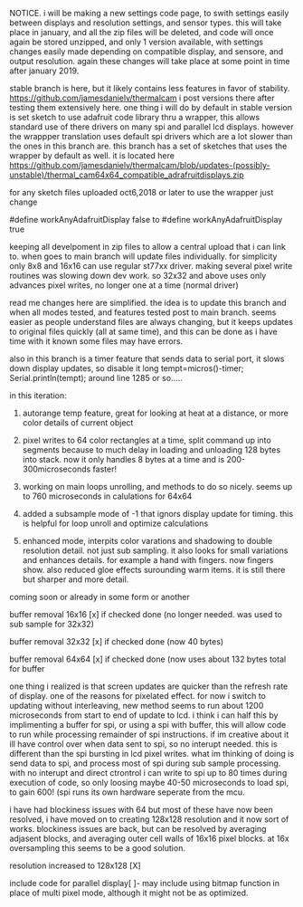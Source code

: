 NOTICE. i will be making a new settings code page, to swith settings easily between displays and resolution settings, and sensor types. this will take place in january, and all the zip files will be deleted, and code will once again be stored unzipped, and only 1 version available, with settings changes easily made depending on compatible display, and sensore, and output resolution. again these changes will take place at some point in time after january 2019. 


stable branch is here, but it likely contains less features in favor of stability. https://github.com/jamesdanielv/thermalcam i post versions there after testing them extensively here. one thing i will do by default in stable version is set sketch to use adafruit code library thru a wrapper, this allows standard use of there drivers on many spi and parallel lcd displays. however the wrappper translation uses default spi drivers which are a lot slower than the ones in this branch are. this branch has a set of sketches that uses the wrapper by default as well. it is located here https://github.com/jamesdanielv/thermalcam/blob/updates-(possibly-unstable)/thermal_cam64x64_compatible_adrafruitdisplays.zip

for any sketch files uploaded oct6,2018 or later to use the wrapper just change

#define workAnyAdafruitDisplay false
to #define workAnyAdafruitDisplay true

keeping all develpoment in zip files to allow a central upload that i can link to. when goes to main branch will update files individually. for simplicity only 8x8 and 16x16 can use regular st77xx driver. making several pixel write routines was slowing down dev work. so 32x32 and above uses only advances pixel writes, no longer one at a time (normal driver) 

read me changes here are simplified. the idea is to update this branch and when all modes tested, and features tested post to main branch. seems easier as people understand files are always changing, but it keeps updates to original files quickly (all at same time), and this can be done as i have time with it known some files may have errors.


also in this branch is a timer feature that sends data to serial port, it slows down display updates, so disable it
long tempt=micros()-timer;
Serial.println(tempt);
around line 1285 or so.....



in this iteration:

1) autorange temp feature, great for looking at heat at a distance, or more color details of current object
2) pixel writes to 64 color rectangles at a time, split command up into segments because to much delay in loading and unloading 128 bytes into stack. now it only handles 8 bytes at a time and is 200-300microseconds faster!

3) working on main loops unrolling, and methods to do so nicely. seems up to 760 microseconds in calulations for 64x64

4) added a subsample mode of -1 that ignors display update for timing. this is helpful for loop unroll and optimize calculations
5) enhanced mode, interpits color varations and shadowing to double resolution detail. not just sub sampling.
it also looks for small variations and enhances details. for example a hand with fingers. now fingers show. also reduced gloe effects surounding warm items. it is still there but sharper and more detail.

coming soon or already in some form or another

buffer removal 16x16 [x] if checked done (no longer needed. was used to sub sample for 32x32)

buffer removal 32x32 [x] if checked done (now 40 bytes)

buffer removal 64x64 [x] if checked done (now uses about 132 bytes total for buffer

one thing i realized is that screen updates are quicker than the refresh rate of display. one of the reasons for pixelated effect. for now i switch to updating without interleaving, new method seems to run about 1200 microseconds from start to end of update to lcd. i think i can half this by implimenting a buffer for spi, or using a spi with buffer, this will allow code to run while processing remainder of spi instructions. if im creative about it ill have control over when data sent to spi, so no interupt needed. this is different than the spi bursting in lcd pixel writes. what im thinking of doing is send data to spi, and process most of spi during sub sample processing. with no interupt and direct ctrontrol i can write to spi up to 80 times during execution of code, so only loosing maybe 40-50 microseconds to load spi, to gain 600! (spi runs its own hardware seperate from the mcu.

i have had blockiness issues with 64 but most of these have now been resolved, i have moved on to creating 128x128 resolution and it now sort of works. blockiness issues are back, but can be resolved by averaging adjasent blocks, and averaging outer cell walls of 16x16 pixel blocks. at 16x oversampling this seems to be a good solution.

resolution increased to 128x128 [X]

include code for parallel display[ ]- may include using bitmap function in place of multi pixel mode, although it might not be as optimized.



